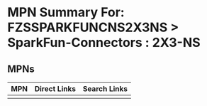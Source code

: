 



# MPN Summary For: FZSSPARKFUNCNS2X3NS > SparkFun-Connectors : 2X3-NS

## MPNs
  

|MPN|Direct Links|Search Links|
| :--- | :--- | :--- |
||||
